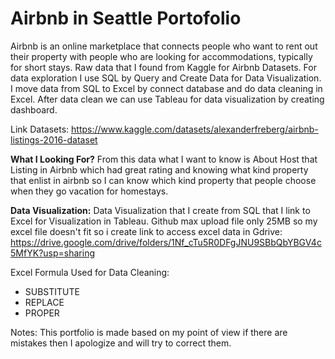 # Airbnb in Seattle Portofolio
Airbnb is an online marketplace that connects people who want to rent out their property with people who are looking for accommodations, typically for short stays. Raw data
that I found from Kaggle for Airbnb Datasets. For data exploration I use SQL by Query and Create Data for Data Visualization. I move data from SQL to Excel by connect database
and do data cleaning in Excel. After data clean we can use Tableau for data visualization by creating dashboard.

Link Datasets: https://www.kaggle.com/datasets/alexanderfreberg/airbnb-listings-2016-dataset

**What I Looking For?**
From this data what I want to know is About Host that Listing in Airbnb which had great rating and knowing what kind property that enlist in airbnb so I can know which kind
property that people choose when they go vacation for homestays.

**Data Visualization:**
Data Visualization that I create from SQL that I link to Excel for Visualization in Tableau. Github max upload file only 25MB so my excel file doesn't fit so i create link
to access excel data in Gdrive: https://drive.google.com/drive/folders/1Nf_cTu5R0DFgJNU9SBbQbYBGV4c5MfYK?usp=sharing

Excel Formula Used for Data Cleaning:
- SUBSTITUTE
- REPLACE
- PROPER

Notes: This portfolio is made based on my point of view if there are mistakes then I apologize and will try to correct them.
